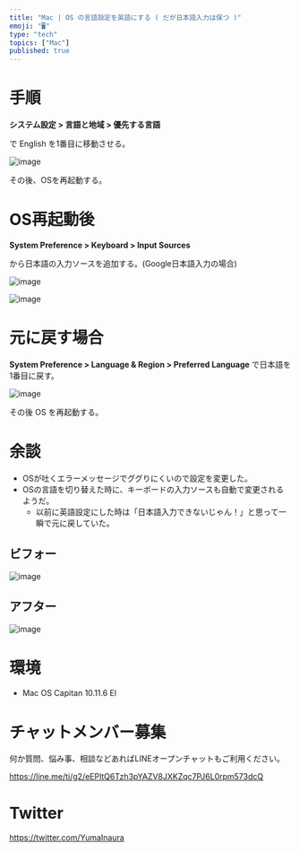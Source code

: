 ```yaml
---
title: "Mac | OS の言語設定を英語にする ( だが日本語入力は保つ )"
emoji: "🖥"
type: "tech"
topics: ["Mac"]
published: true
---
```


# 手順

**システム設定 > 言語と地域 > 優先する言語**  

で English を1番目に移動させる。

![image](https://qiita-image-store.s3.amazonaws.com/0/89618/9b20ce63-d857-930a-b620-1ee60d95c88a.png)

その後、OSを再起動する。

# OS再起動後

**System Preference > Keyboard > Input Sources**

から日本語の入力ソースを追加する。(Google日本語入力の場合)

![image](https://qiita-image-store.s3.amazonaws.com/0/89618/6c0b7aa8-2343-6e3c-a0d9-3846d69cef7c.png)

![image](https://qiita-image-store.s3.amazonaws.com/0/89618/d1fd0794-8edf-aebb-114d-10d91faea9ef.png)

# 元に戻す場合

**System Preference > Language & Region > Preferred Language** で日本語を1番目に戻す。

![image](https://qiita-image-store.s3.amazonaws.com/0/89618/2f0f585f-771b-7340-2896-71d4ff96f4f3.png)

その後 OS を再起動する。


# 余談

- OSが吐くエラーメッセージでググりにくいので設定を変更した。
- OSの言語を切り替えた時に、キーボードの入力ソースも自動で変更されるようだ。
  - 以前に英語設定にした時は「日本語入力できないじゃん！」と思って一瞬で元に戻していた。

## ビフォー

![image](https://qiita-image-store.s3.amazonaws.com/0/89618/b644b461-f520-8b42-4b06-0ef66ca173dd.png)

## アフター
![image](https://qiita-image-store.s3.amazonaws.com/0/89618/71033270-7c38-79c3-b134-486d7a0bd8af.png)

# 環境

- Mac OS Capitan 10.11.6 El 








<!-- Update From Qiita API -->

# チャットメンバー募集


何か質問、悩み事、相談などあればLINEオープンチャットもご利用ください。

https://line.me/ti/g2/eEPltQ6Tzh3pYAZV8JXKZqc7PJ6L0rpm573dcQ





# Twitter


https://twitter.com/YumaInaura


<!-- Update From Qiita API -->


